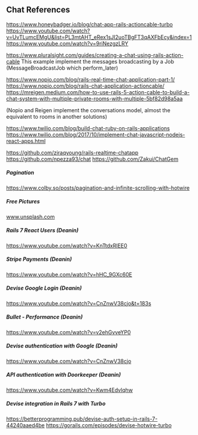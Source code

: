 ## Chat References
https://www.honeybadger.io/blog/chat-app-rails-actioncable-turbo
https://www.youtube.com/watch?v=UvTLumcEMgU&list=PL3mtAHT_eRex1sJI2uoTBgFT3qAXFbEcy&index=1
https://www.youtube.com/watch?v=9riNezgzLRY

https://www.pluralsight.com/guides/creating-a-chat-using-rails-action-cable
This example implement the messages broadcasting by a Job (MessageBroadcastJob which perform_later)

https://www.nopio.com/blog/rails-real-time-chat-application-part-1/
https://www.nopio.com/blog/rails-chat-application-actioncable/
https://mreigen.medium.com/how-to-use-rails-5-action-cable-to-build-a-chat-system-with-multiple-private-rooms-with-multiple-5bf82d98a5aa

(Nopio and Reigen implement the conversations model, almost the equivalent to rooms in another solutions)

https://www.twilio.com/blog/build-chat-ruby-on-rails-applications
https://www.twilio.com/blog/2017/10/implement-chat-javascript-nodejs-react-apps.html

https://github.com/ziraqyoung/rails-realtime-chatapp
https://github.com/npezza93/chat
https://github.com/Zakui/ChatGem


##### Pagination
https://www.colby.so/posts/pagination-and-infinite-scrolling-with-hotwire
##### Free Pictures
www.unsplash.com
##### Rails 7 React Users (Deanin)
https://www.youtube.com/watch?v=KnTtdxRlEE0
##### Stripe Payments (Deanin)
https://www.youtube.com/watch?v=hHC_9GXc60E
##### Devise Google Login (Deanin)
https://www.youtube.com/watch?v=CnZnwV38cjo&t=183s
##### Bullet - Performance (Deanin)
https://www.youtube.com/watch?v=v2ehGvveYP0
##### Devise authentication with Google (Deanin)
https://www.youtube.com/watch?v=CnZnwV38cjo
##### API authentication with Doorkeeper (Deanin)
https://www.youtube.com/watch?v=Kwm4Edvlqhw

##### Devise integration in Rails 7 with Turbo
https://betterprogramming.pub/devise-auth-setup-in-rails-7-44240aaed4be
https://gorails.com/episodes/devise-hotwire-turbo


